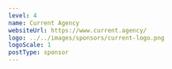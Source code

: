 ```yaml
---
level: 4
name: Current Agency
websiteUrl: https://www.current.agency/
logo: ../../images/sponsors/current-logo.png
logoScale: 1
postType: sponsor
---
```

